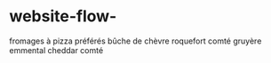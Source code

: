 # website-flow-
fromages à pizza préférés
bûche de chèvre
roquefort
comté
gruyère
emmental
cheddar
comté